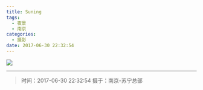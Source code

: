 ```yaml
---
title: Suning
tags:
  - 夜景
  - 南京
categories:
  - 摄影
date: 2017-06-30 22:32:54
---
```



![](/images/Photography/su.jpg)

---

> 时间：2017-06-30 22:32:54
> 摄于：南京-苏宁总部